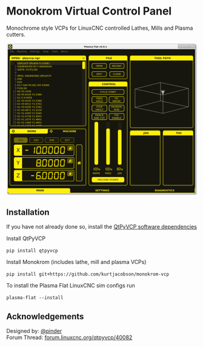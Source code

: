 # Monokrom Virtual Control Panel

Monochrome style VCPs for LinuxCNC controlled Lathes, Mills and Plasma cutters.

![](docs/images/screenshot.png)

## Installation

If you have not already done so, install the [QtPyVCP software dependencies](http://www.qtpyvcp.com/install/prerequisites.html#software-dependencies)

Install QtPyVCP

`pip install qtpyvcp`

Install Monokrom (includes lathe, mill and plasma VCPs)

`pip install git+https://github.com/kurtjacobson/monokrom-vcp`

To install the Plasma Flat LinuxCNC sim configs run 

`plasma-flat --install`

## Acknowledgements

Designed by: [@pinder](https://forum.linuxcnc.org/cb-profile/pinder)  
Forum Thread: [forum.linuxcnc.org/qtpyvcp/40082](https://forum.linuxcnc.org/qtpyvcp/40082)
